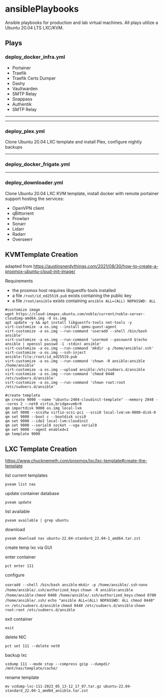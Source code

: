 # ansiblePlaybooks

Ansible playbooks for production and lab virtual machines. All plays utilize a Ubuntu 20.04 LTS LXC/KVM.

## Plays

### deploy_docker_infra.yml

* Portainer
* Traefik
* Traefik Certs Dumper
* Dashy
* Vaultwarden
* SMTP Relay
* Snappass
* Authentik
* SMTP Relay

---



---

### deploy_plex.yml

Clone Ubuntu 20.04 LXC template and install Plex, configure nightly backups

---

### deploy_docker_frigate.yml

---

### deploy_downloader.yml

Clone Ubuntu 20.04 LXC KVM template, install docker with remote portainer support hosting the services:

- OpenVPN client
- qBittorrent
- Prowlarr
- Sonarr
- Lidarr
- Radarr
- Overseerr

## KVMTemplate Creation

adapted from https://austinsnerdythings.com/2021/08/30/how-to-create-a-proxmox-ubuntu-cloud-init-image/

Requirements

- the proxmox host requires libguestfs-tools installed
- a file `/root/id_ed25519.pub` exists containing the public key
- a file `/root/ansible` exists containing `ansible ALL=(ALL) NOPASSWD: ALL`

```console
#customize image
wget https://cloud-images.ubuntu.com/noble/current/noble-server-cloudimg-amd64.img -O os.img
apt update -y && apt install libguestfs-tools net-tools -y
virt-customize -a os.img --install qemu-guest-agent
virt-customize -a os.img --run-command 'useradd --shell /bin/bash ansible'
virt-customize -a os.img --run-command 'usermod --password $(echo ansible | openssl passwd -1 -stdin) ansible'
virt-customize -a os.img --run-command 'mkdir -p /home/ansible/.ssh'
virt-customize -a os.img --ssh-inject ansible:file:/root/id_ed25519.pub
virt-customize -a os.img --run-command 'chown -R ansible:ansible /home/ansible'
virt-customize -a os.img --upload ansible:/etc/sudoers.d/ansible
virt-customize -a os.img --run-command 'chmod 0440 /etc/sudoers.d/ansible'
virt-customize -a os.img --run-command 'chown root:root /etc/sudoers.d/ansible'

#create template
qm create 9000 --name "ubuntu-2404-cloudinit-template" --memory 2048 --cores 2 --net0 virtio,bridge=vmbr0
qm importdisk 9000 os.img local-lvm
qm set 9000 --scsihw virtio-scsi-pci --scsi0 local-lvm:vm-9000-disk-0
qm set 9000 --boot c --bootdisk scsi0
qm set 9000 --ide2 local-lvm:cloudinit
qm set 9000 --serial0 socket --vga serial0
qm set 9000 --agent enabled=1
qm template 9000
```

## LXC Template Creation

https://www.chucknemeth.com/proxmox/lxc/lxc-template#create-the-template

list current templates 

`pveam list nas`

update container database 

`pveam update`

list available 

`pveam available | grep ubuntu`

download 

`pveam download nas ubuntu-22.04-standard_22.04-1_amd64.tar.zst`

create temp lxc via GUI

enter container

 `pct enter 111`

configure

`useradd --shell /bin/bash ansible`
`mkdir -p /home/ansible/.ssh`
`nano /home/ansible/.ssh/authorized_keys`
`chown -R ansible:ansible /home/ansible`
`chmod 0400 /home/ansible/.ssh/authorized_keys`
`chmod 0700 /home/ansible/.ssh/`
`echo "ansible ALL=(ALL) NOPASSWD: ALL chmod 0440" >> /etc/sudoers.d/ansible` 
`chmod 0440 /etc/sudoers.d/ansible`
`chown root:root /etc/sudoers.d/ansible`

exit container 

`exit`

delete NIC 

`pct set 111 --delete net0`

backup lxc 

`vzdump 111 --mode stop --compress gzip --dumpdir /mnt/nas/template/cache/`


rename template 

`mv vzdump-lxc-111-2023_05_13-12_17_07.tar.gz ubuntu-22.04-standard_22.04-1_amd64_ansible.tar.zst`

